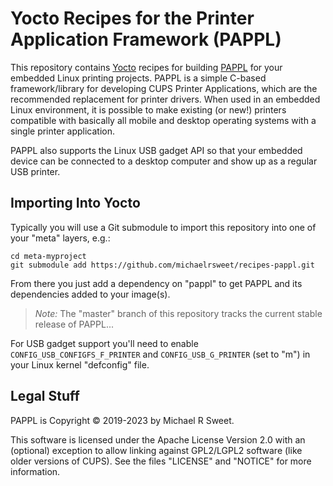 Yocto Recipes for the Printer Application Framework (PAPPL)
===========================================================

This repository contains [Yocto][1] recipes for building [PAPPL][2] for your
embedded Linux printing projects.  PAPPL is a simple C-based framework/library
for developing CUPS Printer Applications, which are the recommended replacement
for printer drivers.  When used in an embedded Linux environment, it is possible
to make existing (or new!) printers compatible with basically all mobile and
desktop operating systems with a single printer application.

PAPPL also supports the Linux USB gadget API so that your embedded device can be
connected to a desktop computer and show up as a regular USB printer.


Importing Into Yocto
--------------------

Typically you will use a Git submodule to import this repository into one of
your "meta" layers, e.g.:

    cd meta-myproject
    git submodule add https://github.com/michaelrsweet/recipes-pappl.git

From there you just add a dependency on "pappl" to get PAPPL and its
dependencies added to your image(s).

> *Note:* The "master" branch of this repository tracks the current stable
> release of PAPPL...

For USB gadget support you'll need to enable `CONFIG_USB_CONFIGFS_F_PRINTER`
and `CONFIG_USB_G_PRINTER` (set to "m") in your Linux kernel "defconfig" file.


Legal Stuff
-----------

PAPPL is Copyright © 2019-2023 by Michael R Sweet.

This software is licensed under the Apache License Version 2.0 with an
(optional) exception to allow linking against GPL2/LGPL2 software (like older
versions of CUPS).  See the files "LICENSE" and "NOTICE" for more information.


[1]: https://www.yoctoproject.org
[2]: https://www.msweet.org/pappl
